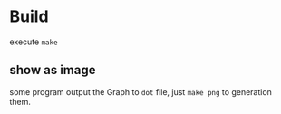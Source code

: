 # Build
execute  `make`

## show as image
some program output the Graph to `dot` file, just `make png` to generation them.
